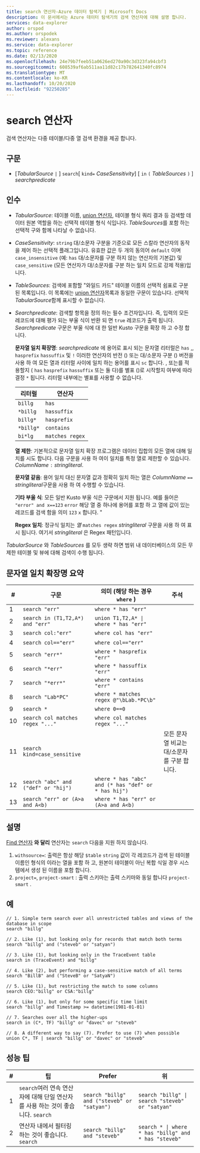 ```yaml
---
title: search 연산자-Azure 데이터 탐색기 | Microsoft Docs
description: 이 문서에서는 Azure 데이터 탐색기의 검색 연산자에 대해 설명 합니다.
services: data-explorer
author: orspod
ms.author: orspodek
ms.reviewer: alexans
ms.service: data-explorer
ms.topic: reference
ms.date: 02/13/2020
ms.openlocfilehash: 24e79b7feeb51a0626ed270a90c3d323fa94cbf3
ms.sourcegitcommit: 608539af6ab511aa11d82c17b782641340fc8974
ms.translationtype: MT
ms.contentlocale: ko-KR
ms.lasthandoff: 10/20/2020
ms.locfileid: "92250285"
---
```

# <a name="search-operator"></a>search 연산자

검색 연산자는 다중 테이블/다중 열 검색 환경을 제공 합니다.

## <a name="syntax"></a>구문

* [*TabularSource* `|` ] `search`[ `kind=` *CaseSensitivity*] [ `in` `(` *TableSources* `)` ] *searchpredicate*

## <a name="arguments"></a>인수

* *TabularSource*: 테이블 이름, [union 연산자](unionoperator.md), 테이블 형식 쿼리 결과 등 검색할 데이터 원본 역할을 하는 선택적 테이블 형식 식입니다. *TableSources*를 포함 하는 선택적 구와 함께 나타날 수 없습니다.

* *CaseSensitivity*: `string` 대/소문자 구분을 기준으로 모든 스칼라 연산자의 동작을 제어 하는 선택적 플래그입니다. 유효한 값은 두 개의 동의어 `default` 이며 `case_insensitive` (예: `has` 대/소문자를 구분 하지 않는 연산자의 기본값) 및 `case_sensitive` (모든 연산자가 대/소문자를 구분 하는 일치 모드로 강제 적용)입니다.

* *TableSources*: 검색에 포함할 "와일드 카드" 테이블 이름의 선택적 쉼표로 구분 된 목록입니다.
  이 목록에는 [union 연산자](unionoperator.md)목록과 동일한 구문이 있습니다.
  선택적 *TabularSource*함께 표시할 수 없습니다.

* *Searchpredicate*: 검색할 항목을 정의 하는 필수 조건자입니다. 즉, 입력의 모든 레코드에 대해 평가 되는 부울 식이 반환 되 면 `true` 레코드가 출력 됩니다. *Searchpredicate* 구문은 부울 식에 대 한 일반 Kusto 구문을 확장 하 고 수정 합니다.

  **문자열 일치 확장명**: *searchpredicate* 에 용어로 표시 되는 문자열 리터럴은 `has` ,, `hasprefix` `hassuffix` 및 `!` 이러한 연산자의 반전 () 또는 대/소문자 구분 () 버전을 사용 하 여 모든 열과 리터럴 사이에 일치 하는 용어를 표시 `sc` 합니다. , 또는를 적용할지 ( `has` `hasprefix` `hassuffix` 또는 둘 다)를 별표 ()로 시작할지 여부에 따라 결정 `*` 됩니다. 리터럴 내부에는 별표를 사용할 수 없습니다.

    |리터럴   |연산자   |
    |----------|-----------|
    |`billg`   |`has`      |
    |`*billg`  |`hassuffix`|
    |`billg*`  |`hasprefix`|
    |`*billg*` |`contains` |
    |`bi*lg`   |`matches regex`|

  **열 제한**: 기본적으로 문자열 일치 확장 프로그램은 데이터 집합의 모든 열에 대해 일치를 시도 합니다. 다음 구문을 사용 하 여이 일치를 특정 열로 제한할 수 있습니다. *ColumnName* `:` *stringliteral*.

  **문자열 같음**: 용어 일치 대신 문자열 값과 정확히 일치 하는 열은 *ColumnName* `==` *stringliteral*구문을 사용 하 여 수행할 수 있습니다.

  **기타 부울 식**: 모든 일반 Kusto 부울 식은 구문에서 지원 됩니다.
    예를 들어은 `"error" and x==123` `error` 해당 열 중 하나에 용어를 포함 하 고 열에 값이 있는 레코드를 검색 함을 의미 `123` `x` 합니다. "

  **Regex 일치**: 정규식 일치는 *열* `matches regex` *stringliteral* 구문을 사용 하 여 표시 됩니다. 여기서 *stringliteral* 은 Regex 패턴입니다.

*TabularSource* 와 *TableSources* 를 모두 생략 하면 범위 내 데이터베이스의 모든 무제한 테이블 및 뷰에 대해 검색이 수행 됩니다.

## <a name="summary-of-string-matching-extensions"></a>문자열 일치 확장명 요약

  |# |구문                                 |의미 (해당 하는 경우 `where` )           |주석|
  |--|---------------------------------------|---------------------------------------|--------|
  | 1|`search "err"`                         |`where * has "err"`                    ||
  | 2|`search in (T1,T2,A*) and "err"`       |<code>union T1,T2,A* &#124; where * has "err"<code>   ||
  | 3|`search col:"err"`                     |`where col has "err"`                  ||
  | 4|`search col=="err"`                    |`where col=="err"`                     ||
  | 5|`search "err*"`                        |`where * hasprefix "err"`              ||
  | 6|`search "*err"`                        |`where * hassuffix "err"`              ||
  | 7|`search "*err*"`                       |`where * contains "err"`               ||
  | 8|`search "Lab*PC"`                      |`where * matches regex @"\bLab.*PC\b"`||
  | 9|`search *`                             |`where 0==0`                           ||
  |10|`search col matches regex "..."`       |`where col matches regex "..."`        ||
  |11|`search kind=case_sensitive`           |                                       |모든 문자열 비교는 대/소문자를 구분 합니다.|
  |12|`search "abc" and ("def" or "hij")`    |`where * has "abc" and (* has "def" or * has hij")`||
  |13|`search "err" or (A>a and A<b)`        |`where * has "err" or (A>a and A<b)`   ||

## <a name="remarks"></a>설명

[Find 연산자](findoperator.md) **와 달리** 연산자는 `search` 다음을 지원 하지 않습니다.

1. `withsource=`: 출력은 항상 해당 `$table` `string` 값이 각 레코드가 검색 된 테이블 이름인 형식의 이라는 열을 포함 하 고, 원본이 테이블이 아닌 복합 식일 경우 시스템에서 생성 된 이름을 포함 합니다.
2. `project=`, `project-smart` : 출력 스키마는 출력 스키마와 동일 합니다 `project-smart` .

## <a name="examples"></a>예

```kusto
// 1. Simple term search over all unrestricted tables and views of the database in scope
search "billg"

// 2. Like (1), but looking only for records that match both terms
search "billg" and ("steveb" or "satyan")

// 3. Like (1), but looking only in the TraceEvent table
search in (TraceEvent) and "billg"

// 4. Like (2), but performing a case-sensitive match of all terms
search "BillB" and ("SteveB" or "SatyaN")

// 5. Like (1), but restricting the match to some columns
search CEO:"billg" or CSA:"billg"

// 6. Like (1), but only for some specific time limit
search "billg" and Timestamp >= datetime(1981-01-01)

// 7. Searches over all the higher-ups
search in (C*, TF) "billg" or "davec" or "steveb"

// 8. A different way to say (7). Prefer to use (7) when possible
union C*, TF | search "billg" or "davec" or "steveb"
```

## <a name="performance-tips"></a>성능 팁

  |# |팁                                                                                  |Prefer                                        |위                                                                    |
  |--|-------------------------------------------------------------------------------------|----------------------------------------------|------------------------------------------------------------------------|
  | 1| `search`여러 연속 연산자에 대해 단일 연산자를 사용 하는 것이 좋습니다. `search`|`search "billg" and ("steveb" or "satyan")`   |<code>search "billg" &#124; search "steveb" or "satyan"<code>           ||
  | 2| 연산자 내에서 필터링 하는 것이 좋습니다. `search`                                       |`search "billg" and "steveb"`                 |<code>search * &#124; where * has "billg" and * has "steveb"<code>      ||
